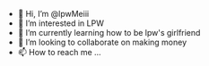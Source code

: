 - 👋 Hi, I’m @lpwMeiii
- 👀 I’m interested in LPW
- 🌱 I’m currently learning how to be lpw's girlfriend
- 💞️ I’m looking to collaborate on making money
- 📫 How to reach me ...

<!---
lpwMeiii/lpwMeiii is a ✨ special ✨ repository because its `README.md` (this file) appears on your GitHub profile.
You can click the Preview link to take a look at your changes.
--->
